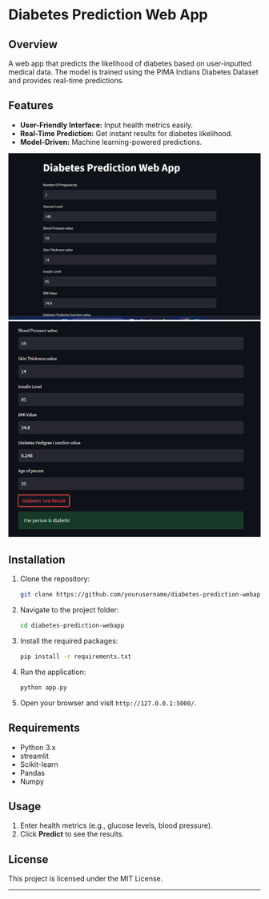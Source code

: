 # Diabetes Prediction Web App

## Overview

A web app that predicts the likelihood of diabetes based on user-inputted medical data. The model is trained using the PIMA Indians Diabetes Dataset and provides real-time predictions.

## Features

- **User-Friendly Interface:** Input health metrics easily.
- **Real-Time Prediction:** Get instant results for diabetes likelihood.
- **Model-Driven:** Machine learning-powered predictions.

![img.png](result1.png)
![img.png](result2.png)

## Installation

1. Clone the repository:
   ```bash
   git clone https://github.com/yourusername/diabetes-prediction-webapp.git
   ```
2. Navigate to the project folder:
   ```bash
   cd diabetes-prediction-webapp
   ```
3. Install the required packages:
   ```bash
   pip install -r requirements.txt
   ```
4. Run the application:
   ```bash
   python app.py
   ```
5. Open your browser and visit `http://127.0.0.1:5000/`.

## Requirements

- Python 3.x
- streamlit
- Scikit-learn
- Pandas
- Numpy

## Usage

1. Enter health metrics (e.g., glucose levels, blood pressure).
2. Click **Predict** to see the results.

## License

This project is licensed under the MIT License.

---
